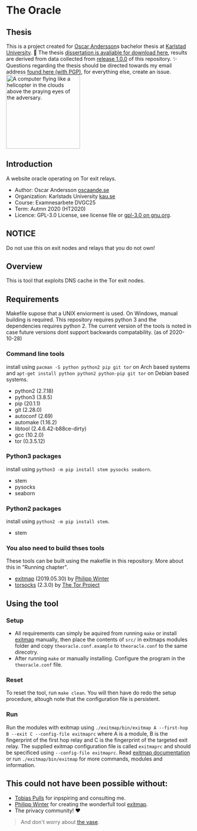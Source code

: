 # The Oracle
## Thesis
This is a project created for [Oscar Andersson](https://github.com/oscar230)s bachelor thesis at [Karlstad University](www.kau.se). 🎉 The thesis [dissertation is avaliable for download here](http://urn.kb.se/resolve?urn=urn:nbn:se:kau:diva-82564), results are derived from data collected from [release 1.0.0](https://github.com/oscar230/the-oracle/releases/tag/1.0.0) of this repository. ✨ Questions regarding the thesis should be directed towards my email address [found here (with PGP)](http://keys.gnupg.net/pks/lookup?op=get&search=0xCA13F309AD2565AA), for everything else, create an issue.
<br><img src="https://styleguide.torproject.org/static/images/tb-onboarding/circumvention.svg" width="200px" height="auto" alt="A computer flying like a helicopter in the clouds above the praying eyes of the adversary.">
## Introduction
A website oracle operating on Tor exit relays.
* Author: Oscar Andersson [oscaande.se](https://www.oscaande.se)
* Organization: Karlstads University [kau.se](https://www.kau.se)
* Course: Examnesarbete DVGC25
* Term: Autmn 2020 (HT2020)
* Licence: GPL-3.0 License, see license file or [gpl-3.0 on gnu.org](https://www.gnu.org/licenses/gpl-3.0.en.html).
## NOTICE
Do not use this on exit nodes and relays that you do not own!
## Overview
This is tool that exploits DNS cache in the Tor exit nodes.
## Requirements
Makefile supose that a UNIX enviorment is used. On Windows, manual building is required.
This repository requires python 3 and the dependencies requires python 2.
The current version of the tools is noted in case future versions dont support backwards compatability. (as of 2020-10-28)
### Command line tools
install using `pacman -S python python2 pip git tor` on Arch based systems and `apt-get install python python2 python-pip git tor` on Debian based systems.
* python2	(2.7.18)
* python3	(3.8.5)
* pip		(20.1.1)
* git		(2.28.0)
* autoconf	(2.69)
* automake	(1.16.2)
* libtool	(2.4.6.42-b88ce-dirty)
* gcc		(10.2.0)
* tor       (0.3.5.12)
### Python3 packages
install using `python3 -m pip install stem pysocks seaborn`.
* stem
* pysocks
* seaborn
### Python2 packages
install using `python2 -m pip install stem`.
* stem
### You also need to build thses tools
These tools can be built using the makefile in this repository. More about this in "Running chapter".
* [exitmap](https://github.com/NullHypothesis/exitmap) (2019.05.30) by [Philipp Winter](https://nymity.ch/)
* [torsocks](https://git.torproject.org/torsocks.git) (2.3.0) by [The Tor Project](https://torproject.org)
## Using the tool
### Setup
* All requirements can simply be aquired from running `make` or install [exitmap](https://github.com/NullHypothesis/exitmap) manually, then place the contents of `src/` in exitmaps modules folder and copy `theoracle.conf.example` to `theoracle.conf` to the same direcotry.
* After running `make` or manually installing. Configure the program in the `theoracle.conf` file.
### Reset
To reset the tool, run `make clean`. You will then have do redo the setup procedure, altough note that the configuration file is persistent.
### Run
Run the modules with exitmap using `./exitmap/bin/exitmap A --first-hop B --exit C --config-file exitmaprc` where A is a module, B is the fingerprint of the first hop relay and C is the fingerprint of the targeted exit relay. The supplied exitmap configuration file is called `exitmaprc` and should be specificed using `--config-file exitmaprc`. Read [exitmap documentation](https://github.com/NullHypothesis/exitmap/blob/master/README.md) or run `./exitmap/bin/exitmap` for more commands, modules and information.
## This could not have been possible without:
* [Tobias Pulls](https://www.kau.se/forskare/tobias-pulls) for inpspiring and consulting me.
* [Philipp Winter](https://nymity.ch/) for creating the wonderfull tool [exitmap](https://github.com/NullHypothesis/exitmap).
* The privacy community! ❤️
> And don't worry about [the vase](https://i.pinimg.com/originals/ba/6f/69/ba6f692a8cc8db6796f26d0a6e2b8ed1.gif).
